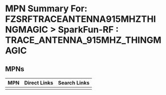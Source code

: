 



# MPN Summary For: FZSRFTRACEANTENNA915MHZTHINGMAGIC > SparkFun-RF : TRACE_ANTENNA_915MHZ_THINGMAGIC

## MPNs
  

|MPN|Direct Links|Search Links|
| :--- | :--- | :--- |
||||
